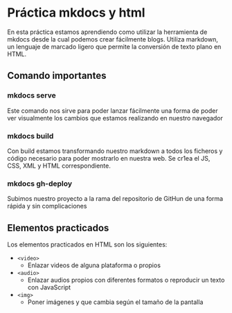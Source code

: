 # Práctica mkdocs y html

En esta práctica estamos aprendiendo como utilizar la herramienta de mkdocs desde la cual podemos crear fácilmente blogs. Utiliza markdown, un lenguaje de marcado ligero que permite la conversión de texto plano en HTML.

## Comando importantes

### mkdocs serve

Este comando nos sirve para poder lanzar fácilmente una forma de poder ver visualmente los cambios que estamos realizando en nuestro navegador

### mkdocs build 

Con build estamos transformando nuestro markdown a todos los ficheros y código necesario para poder mostrarlo en nuestra web. Se cr1ea el JS, CSS, XML y HTML correspondiente.

### mkdocs gh-deploy

Subimos nuestro proyecto a la rama del repositorio de GitHun de una forma rápida y sin complicaciones


## Elementos practicados

Los elementos practicados en HTML son los siguientes:

* ```<video>```
    * Enlazar videos de alguna plataforma o propios
* ```<audio>```
    * Enlazar audios propios con diferentes formatos o reproducir un texto con JavaScript
* ```<img>```
    * Poner imágenes y que cambia según el tamaño de la pantalla

